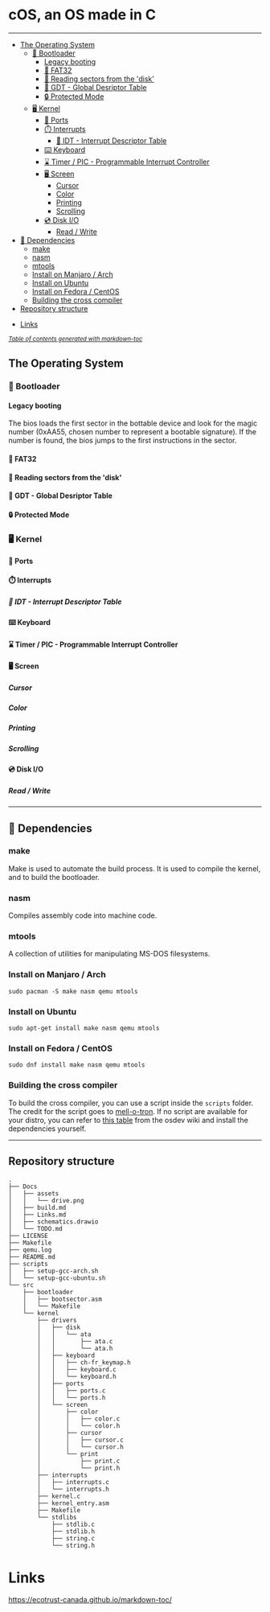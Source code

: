 # cOS, an OS made in C
---

  * [The Operating System](#the-operating-system)
    + [:minidisc: Bootloader](#-minidisc--bootloader)
      - [Legacy booting](#legacy-booting)
      - [:floppy_disk: FAT32](#-floppy-disk--fat32)
      - [:dvd: Reading sectors from the 'disk'](#-dvd--reading-sectors-from-the--disk-)
      - [:page_with_curl: GDT - Global Desriptor Table](#-page-with-curl--gdt---global-desriptor-table)
      - [:lock: Protected Mode](#-lock--protected-mode)
    + [:desktop_computer: Kernel](#-desktop-computer--kernel)
      - [:electric_plug: Ports](#-electric-plug--ports)
      - [:stopwatch: Interrupts](#-stopwatch--interrupts)
        * [:scroll: IDT - Interrupt Descriptor Table](#-scroll--idt---interrupt-descriptor-table)
      - [:keyboard: Keyboard](#-keyboard--keyboard)
      - [:hourglass: Timer / PIC - Programmable Interrupt Controller](#-hourglass--timer---pic---programmable-interrupt-controller)
      - [:desktop_computer: Screen](#-desktop-computer--screen)
        * [Cursor](#cursor)
        * [Color](#color)
        * [Printing](#printing)
        * [Scrolling](#scrolling)
      - [:cd: Disk I/O](#-cd--disk-i-o)
        * [Read / Write](#read---write)
  * [:rocket: Dependencies](#-rocket--dependencies)
    + [make](#make)
    + [nasm](#nasm)
    + [mtools](#mtools)
    + [Install on Manjaro / Arch](#install-on-manjaro---arch)
    + [Install on Ubuntu](#install-on-ubuntu)
    + [Install on Fedora / CentOS](#install-on-fedora---centos)
    + [Building the cross compiler](#building-the-cross-compiler)
  * [Repository structure](#repository-structure)
- [Links](#links)

<small><i><a href='http://ecotrust-canada.github.io/markdown-toc/'>Table of contents generated with markdown-toc</a></i></small>


## The Operating System

### :minidisc: Bootloader
#### Legacy booting
The bios loads the first sector in the bottable device and look for the magic number (0xAA55, chosen number to represent a bootable signature). If the number is found, the bios jumps to the first instructions in the sector.

#### :floppy_disk: FAT32
#### :dvd: Reading sectors from the 'disk'
#### :page_with_curl: GDT - Global Desriptor Table

#### :lock: Protected Mode

### :desktop_computer: Kernel
#### :electric_plug: Ports
#### :stopwatch: Interrupts

##### :scroll: IDT - Interrupt Descriptor Table
#### :keyboard: Keyboard
#### :hourglass: Timer / PIC - Programmable Interrupt Controller
#### :desktop_computer: Screen
##### Cursor
##### Color
##### Printing
##### Scrolling

#### :cd: Disk I/O
##### Read / Write



---
## :rocket: Dependencies

### make
Make is used to automate the build process. It is used to compile the kernel, and to build the bootloader.

### nasm
Compiles assembly code into machine code.

### mtools
A collection of utilities for manipulating MS-DOS filesystems.

### Install on Manjaro / Arch	
```
sudo pacman -S make nasm qemu mtools
```

### Install on Ubuntu
```
sudo apt-get install make nasm qemu mtools 
```

### Install on Fedora / CentOS
```
sudo dnf install make nasm qemu mtools
```

### Building the cross compiler

To build the cross compiler, you can use a script inside the `scripts` folder. The credit for the script goes to [mell-o-tron](https://github.com/mell-o-tron). If no script are available for your distro, you can refer to [this table](https://wiki.osdev.org/GCC_Cross-Compiler#Installing_Dependencies) from the osdev wiki and install the dependencies yourself.

---
## Repository structure
```
.
├── Docs
│   ├── assets
│   │   └── drive.png
│   ├── build.md
│   ├── Links.md
│   ├── schematics.drawio
│   └── TODO.md
├── LICENSE
├── Makefile
├── qemu.log
├── README.md
├── scripts
│   ├── setup-gcc-arch.sh
│   └── setup-gcc-ubuntu.sh
└── src
    ├── bootloader
    │   ├── bootsector.asm
    │   └── Makefile
    └── kernel
        ├── drivers
        │   ├── disk
        │   │   └── ata
        │   │       ├── ata.c
        │   │       └── ata.h
        │   ├── keyboard
        │   │   ├── ch-fr_keymap.h
        │   │   ├── keyboard.c
        │   │   └── keyboard.h
        │   ├── ports
        │   │   ├── ports.c
        │   │   └── ports.h
        │   └── screen
        │       ├── color
        │       │   ├── color.c
        │       │   └── color.h
        │       ├── cursor
        │       │   ├── cursor.c
        │       │   └── cursor.h
        │       └── print
        │           ├── print.c
        │           └── print.h
        ├── interrupts
        │   ├── interrupts.c
        │   └── interrupts.h
        ├── kernel.c
        ├── kernel_entry.asm
        ├── Makefile
        └── stdlibs
            ├── stdlib.c
            ├── stdlib.h
            ├── string.c
            └── string.h
```

# Links
https://ecotrust-canada.github.io/markdown-toc/